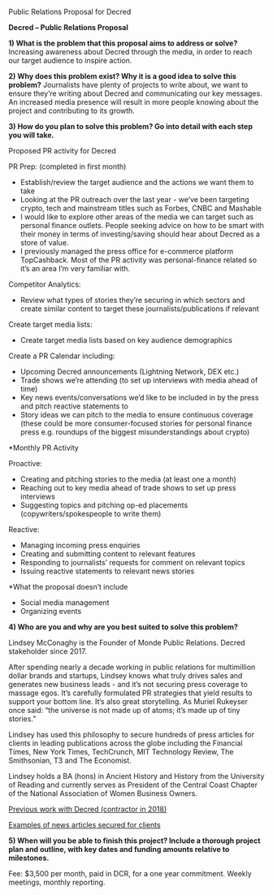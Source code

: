 Public Relations Proposal for Decred

**Decred – Public Relations Proposal**

**1) What is the problem that this proposal aims to address or solve?**
Increasing awareness about Decred through the media, in order to reach our target audience to inspire action. 

**2) Why does this problem exist? Why it is a good idea to solve this problem?**
Journalists have plenty of projects to write about, we want to ensure they’re writing about Decred and communicating our key messages. An increased media presence will result in more people knowing about the project and contributing to its growth. 

**3) How do you plan to solve this problem? Go into detail with each step you will take.**

Proposed PR activity for Decred

PR Prep: (completed in first month)
- Establish/review the target audience and the actions we want them to take
- Looking at the PR outreach over the last year - we’ve been targeting crypto, tech and mainstream titles such as Forbes, CNBC and Mashable 
- I would like to explore other areas of the media we can target such as personal finance outlets. People seeking advice on how to be smart with their money in terms of investing/saving should hear about Decred as a store of value.
- I previously managed the press office for e-commerce platform TopCashback. Most of the PR activity was personal-finance related so it’s an area I’m very familiar with.  
 
Competitor Analytics: 
- Review what types of stories they’re securing in which sectors and create similar content to target these journalists/publications if relevant 
 
Create target media lists: 
- Create target media lists based on key audience demographics 
 
Create a PR Calendar including: 
- Upcoming Decred announcements (Lightning Network, DEX etc.)
- Trade shows we’re attending (to set up interviews with media ahead of time)
- Key news events/conversations we’d like to be included in by the press and pitch reactive statements to
- Story ideas we can pitch to the media to ensure continuous coverage (these could be more consumer-focused stories for personal finance press e.g. roundups of the biggest misunderstandings about crypto) 
 
*Monthly PR Activity 
 
Proactive: 
- Creating and pitching stories to the media (at least one a month) 
- Reaching out to key media ahead of trade shows to set up press interviews 
- Suggesting topics and pitching op-ed placements (copywriters/spokespeople to write them) 
 
Reactive: 
- Managing incoming press enquiries 
- Creating and submitting content to relevant features 
- Responding to journalists’ requests for comment on relevant topics 
- Issuing reactive statements to relevant news stories 

*What the proposal doesn’t include  
- Social media management
- Organizing events 

**4) Who are you and why are you best suited to solve this problem?**

Lindsey McConaghy is the Founder of Monde Public Relations. Decred stakeholder since 2017.  
 
After spending nearly a decade working in public relations for multimillion dollar brands and startups, Lindsey knows what truly drives sales and generates new business leads - and it’s not securing press coverage to massage egos. It’s carefully formulated PR strategies that yield results to support your bottom line. It’s also great storytelling. As Muriel Rukeyser once said: “the universe is not made up of atoms; it’s made up of tiny stories.”
 
Lindsey has used this philosophy to secure hundreds of press articles for clients in leading publications across the globe including the Financial Times, New York Times, TechCrunch, MIT Technology Review, The Smithsonian, T3 and The Economist. 
 
Lindsey holds a BA (hons) in Ancient History and History from the University of Reading and currently serves as President of the Central Coast Chapter of the National Association of Women Business Owners.

[Previous work with Decred (contractor in 2018)](https://docs.google.com/spreadsheets/d/1DUEss353wLAJzrH5xOQQmYOp-syj4vF40scAndprEcs/edit?usp=sharing)

[Examples of news articles secured for clients](https://docs.google.com/spreadsheets/d/1B-Vh-UGimxCzfy0kfHNUU-54phBiS4PgHwVUDZr6e5g/edit?usp=sharing)

**5) When will you be able to finish this project? Include a thorough project plan and outline, with key dates and funding amounts relative to milestones.**
 
Fee: $3,500 per month, paid in DCR, for a one year commitment. Weekly meetings, monthly reporting.